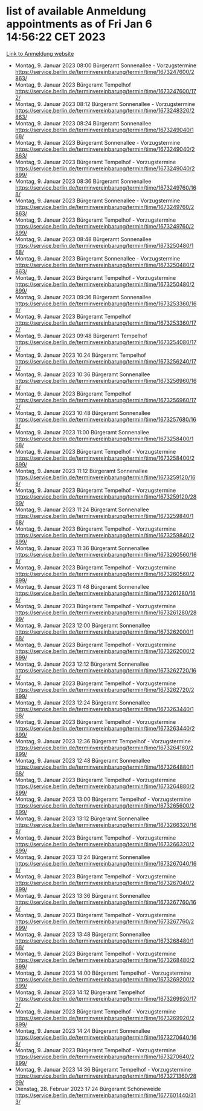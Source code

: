 # list of available Anmeldung appointments as of Fri Jan  6 14:56:22 CET 2023
[Link to Anmeldung website](https://service.berlin.de/terminvereinbarung/termin/tag.php?termin=0&anliegen[]=120686&dienstleisterlist=122210,122217,327316,122219,327312,122227,327314,122231,327346,122243,327348,122252,329742,122260,329745,122262,329748,122254,329751,122271,327278,122273,327274,122277,327276,330436,122280,327294,122282,327290,122284,327292,327539,122291,327270,122285,327266,122286,327264,122296,327268,150230,329760,122301,327282,122297,327286,122294,327284,122312,329763,122314,329775,122304,327330,122311,327334,122309,327332,122281,327352,122279,329772,122276,327324,122274,327326,122267,329766,122246,327318,122251,327320,122257,327322,122208,327298,122226,327300,121362,121364&herkunft=http%3A%2F%2Fservice.berlin.de%2Fdienstleistung%2F120686%2F)
- Montag, 9. Januar 2023 08:00 Bürgeramt Sonnenallee - Vorzugstermine https://service.berlin.de/terminvereinbarung/termin/time/1673247600/2863/
- Montag, 9. Januar 2023  Bürgeramt Tempelhof https://service.berlin.de/terminvereinbarung/termin/time/1673247600/172/
- Montag, 9. Januar 2023 08:12 Bürgeramt Sonnenallee - Vorzugstermine https://service.berlin.de/terminvereinbarung/termin/time/1673248320/2863/
- Montag, 9. Januar 2023 08:24 Bürgeramt Sonnenallee https://service.berlin.de/terminvereinbarung/termin/time/1673249040/168/
- Montag, 9. Januar 2023  Bürgeramt Sonnenallee - Vorzugstermine https://service.berlin.de/terminvereinbarung/termin/time/1673249040/2863/
- Montag, 9. Januar 2023  Bürgeramt Tempelhof - Vorzugstermine https://service.berlin.de/terminvereinbarung/termin/time/1673249040/2899/
- Montag, 9. Januar 2023 08:36 Bürgeramt Sonnenallee https://service.berlin.de/terminvereinbarung/termin/time/1673249760/168/
- Montag, 9. Januar 2023  Bürgeramt Sonnenallee - Vorzugstermine https://service.berlin.de/terminvereinbarung/termin/time/1673249760/2863/
- Montag, 9. Januar 2023  Bürgeramt Tempelhof - Vorzugstermine https://service.berlin.de/terminvereinbarung/termin/time/1673249760/2899/
- Montag, 9. Januar 2023 08:48 Bürgeramt Sonnenallee https://service.berlin.de/terminvereinbarung/termin/time/1673250480/168/
- Montag, 9. Januar 2023  Bürgeramt Sonnenallee - Vorzugstermine https://service.berlin.de/terminvereinbarung/termin/time/1673250480/2863/
- Montag, 9. Januar 2023  Bürgeramt Tempelhof - Vorzugstermine https://service.berlin.de/terminvereinbarung/termin/time/1673250480/2899/
- Montag, 9. Januar 2023 09:36 Bürgeramt Sonnenallee https://service.berlin.de/terminvereinbarung/termin/time/1673253360/168/
- Montag, 9. Januar 2023  Bürgeramt Tempelhof https://service.berlin.de/terminvereinbarung/termin/time/1673253360/172/
- Montag, 9. Januar 2023 09:48 Bürgeramt Tempelhof https://service.berlin.de/terminvereinbarung/termin/time/1673254080/172/
- Montag, 9. Januar 2023 10:24 Bürgeramt Tempelhof https://service.berlin.de/terminvereinbarung/termin/time/1673256240/172/
- Montag, 9. Januar 2023 10:36 Bürgeramt Sonnenallee https://service.berlin.de/terminvereinbarung/termin/time/1673256960/168/
- Montag, 9. Januar 2023  Bürgeramt Tempelhof https://service.berlin.de/terminvereinbarung/termin/time/1673256960/172/
- Montag, 9. Januar 2023 10:48 Bürgeramt Sonnenallee https://service.berlin.de/terminvereinbarung/termin/time/1673257680/168/
- Montag, 9. Januar 2023 11:00 Bürgeramt Sonnenallee https://service.berlin.de/terminvereinbarung/termin/time/1673258400/168/
- Montag, 9. Januar 2023  Bürgeramt Tempelhof - Vorzugstermine https://service.berlin.de/terminvereinbarung/termin/time/1673258400/2899/
- Montag, 9. Januar 2023 11:12 Bürgeramt Sonnenallee https://service.berlin.de/terminvereinbarung/termin/time/1673259120/168/
- Montag, 9. Januar 2023  Bürgeramt Tempelhof - Vorzugstermine https://service.berlin.de/terminvereinbarung/termin/time/1673259120/2899/
- Montag, 9. Januar 2023 11:24 Bürgeramt Sonnenallee https://service.berlin.de/terminvereinbarung/termin/time/1673259840/168/
- Montag, 9. Januar 2023  Bürgeramt Tempelhof - Vorzugstermine https://service.berlin.de/terminvereinbarung/termin/time/1673259840/2899/
- Montag, 9. Januar 2023 11:36 Bürgeramt Sonnenallee https://service.berlin.de/terminvereinbarung/termin/time/1673260560/168/
- Montag, 9. Januar 2023  Bürgeramt Tempelhof - Vorzugstermine https://service.berlin.de/terminvereinbarung/termin/time/1673260560/2899/
- Montag, 9. Januar 2023 11:48 Bürgeramt Sonnenallee https://service.berlin.de/terminvereinbarung/termin/time/1673261280/168/
- Montag, 9. Januar 2023  Bürgeramt Tempelhof - Vorzugstermine https://service.berlin.de/terminvereinbarung/termin/time/1673261280/2899/
- Montag, 9. Januar 2023 12:00 Bürgeramt Sonnenallee https://service.berlin.de/terminvereinbarung/termin/time/1673262000/168/
- Montag, 9. Januar 2023  Bürgeramt Tempelhof - Vorzugstermine https://service.berlin.de/terminvereinbarung/termin/time/1673262000/2899/
- Montag, 9. Januar 2023 12:12 Bürgeramt Sonnenallee https://service.berlin.de/terminvereinbarung/termin/time/1673262720/168/
- Montag, 9. Januar 2023  Bürgeramt Tempelhof - Vorzugstermine https://service.berlin.de/terminvereinbarung/termin/time/1673262720/2899/
- Montag, 9. Januar 2023 12:24 Bürgeramt Sonnenallee https://service.berlin.de/terminvereinbarung/termin/time/1673263440/168/
- Montag, 9. Januar 2023  Bürgeramt Tempelhof - Vorzugstermine https://service.berlin.de/terminvereinbarung/termin/time/1673263440/2899/
- Montag, 9. Januar 2023 12:36 Bürgeramt Tempelhof - Vorzugstermine https://service.berlin.de/terminvereinbarung/termin/time/1673264160/2899/
- Montag, 9. Januar 2023 12:48 Bürgeramt Sonnenallee https://service.berlin.de/terminvereinbarung/termin/time/1673264880/168/
- Montag, 9. Januar 2023  Bürgeramt Tempelhof - Vorzugstermine https://service.berlin.de/terminvereinbarung/termin/time/1673264880/2899/
- Montag, 9. Januar 2023 13:00 Bürgeramt Tempelhof - Vorzugstermine https://service.berlin.de/terminvereinbarung/termin/time/1673265600/2899/
- Montag, 9. Januar 2023 13:12 Bürgeramt Sonnenallee https://service.berlin.de/terminvereinbarung/termin/time/1673266320/168/
- Montag, 9. Januar 2023  Bürgeramt Tempelhof - Vorzugstermine https://service.berlin.de/terminvereinbarung/termin/time/1673266320/2899/
- Montag, 9. Januar 2023 13:24 Bürgeramt Sonnenallee https://service.berlin.de/terminvereinbarung/termin/time/1673267040/168/
- Montag, 9. Januar 2023  Bürgeramt Tempelhof - Vorzugstermine https://service.berlin.de/terminvereinbarung/termin/time/1673267040/2899/
- Montag, 9. Januar 2023 13:36 Bürgeramt Sonnenallee https://service.berlin.de/terminvereinbarung/termin/time/1673267760/168/
- Montag, 9. Januar 2023  Bürgeramt Tempelhof - Vorzugstermine https://service.berlin.de/terminvereinbarung/termin/time/1673267760/2899/
- Montag, 9. Januar 2023 13:48 Bürgeramt Sonnenallee https://service.berlin.de/terminvereinbarung/termin/time/1673268480/168/
- Montag, 9. Januar 2023  Bürgeramt Tempelhof - Vorzugstermine https://service.berlin.de/terminvereinbarung/termin/time/1673268480/2899/
- Montag, 9. Januar 2023 14:00 Bürgeramt Tempelhof - Vorzugstermine https://service.berlin.de/terminvereinbarung/termin/time/1673269200/2899/
- Montag, 9. Januar 2023 14:12 Bürgeramt Tempelhof https://service.berlin.de/terminvereinbarung/termin/time/1673269920/172/
- Montag, 9. Januar 2023  Bürgeramt Tempelhof - Vorzugstermine https://service.berlin.de/terminvereinbarung/termin/time/1673269920/2899/
- Montag, 9. Januar 2023 14:24 Bürgeramt Sonnenallee https://service.berlin.de/terminvereinbarung/termin/time/1673270640/168/
- Montag, 9. Januar 2023  Bürgeramt Tempelhof - Vorzugstermine https://service.berlin.de/terminvereinbarung/termin/time/1673270640/2899/
- Montag, 9. Januar 2023 14:36 Bürgeramt Tempelhof - Vorzugstermine https://service.berlin.de/terminvereinbarung/termin/time/1673271360/2899/
- Dienstag, 28. Februar 2023 17:24 Bürgeramt Schöneweide https://service.berlin.de/terminvereinbarung/termin/time/1677601440/313/
